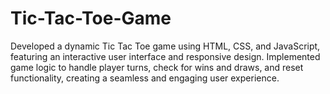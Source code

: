 # Tic-Tac-Toe-Game
Developed a dynamic Tic Tac Toe game using HTML, CSS, and JavaScript, featuring an interactive user interface and responsive design. Implemented game logic to handle player turns, check for wins and draws, and reset functionality, creating a seamless and engaging user experience.
